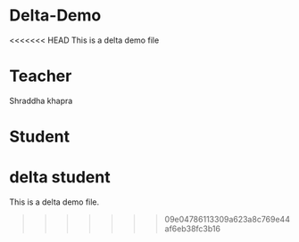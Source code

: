 # Delta-Demo
<<<<<<< HEAD
This is a delta demo file

# Teacher
Shraddha khapra

# Student
delta student
=======
This is a delta demo file.
>>>>>>> 09e04786113309a623a8c769e44af6eb38fc3b16
